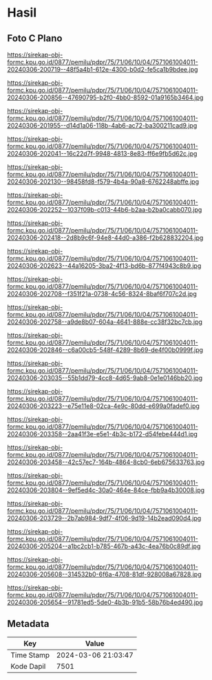 # Hasil

## Foto C Plano

https://sirekap-obj-formc.kpu.go.id/0877/pemilu/pdpr/75/71/06/10/04/7571061004011-20240306-200719--48f5a4b1-612e-4300-b0d2-fe5ca1b9bdee.jpg

https://sirekap-obj-formc.kpu.go.id/0877/pemilu/pdpr/75/71/06/10/04/7571061004011-20240306-200856--47690795-b2f0-4bb0-8592-01a9165b3464.jpg

https://sirekap-obj-formc.kpu.go.id/0877/pemilu/pdpr/75/71/06/10/04/7571061004011-20240306-201955--d14d1a06-118b-4ab6-ac72-ba300211cad9.jpg

https://sirekap-obj-formc.kpu.go.id/0877/pemilu/pdpr/75/71/06/10/04/7571061004011-20240306-202041--16c22d7f-9948-4813-8e83-ff6e9fb5d62c.jpg

https://sirekap-obj-formc.kpu.go.id/0877/pemilu/pdpr/75/71/06/10/04/7571061004011-20240306-202130--98458fd8-f579-4b4a-90a8-6762248abffe.jpg

https://sirekap-obj-formc.kpu.go.id/0877/pemilu/pdpr/75/71/06/10/04/7571061004011-20240306-202252--1037f09b-c013-44b6-b2aa-b2ba0cabb070.jpg

https://sirekap-obj-formc.kpu.go.id/0877/pemilu/pdpr/75/71/06/10/04/7571061004011-20240306-202418--2d8b9c6f-94e8-44d0-a386-f2b628832204.jpg

https://sirekap-obj-formc.kpu.go.id/0877/pemilu/pdpr/75/71/06/10/04/7571061004011-20240306-202623--44a16205-3ba2-4f13-bd6b-877f4943c8b9.jpg

https://sirekap-obj-formc.kpu.go.id/0877/pemilu/pdpr/75/71/06/10/04/7571061004011-20240306-202708--f351f21a-0738-4c56-8324-8baf6f707c2d.jpg

https://sirekap-obj-formc.kpu.go.id/0877/pemilu/pdpr/75/71/06/10/04/7571061004011-20240306-202758--a9de8b07-604a-4641-888e-cc38f32bc7cb.jpg

https://sirekap-obj-formc.kpu.go.id/0877/pemilu/pdpr/75/71/06/10/04/7571061004011-20240306-202846--c6a00cb5-548f-4289-8b69-de4f00b0999f.jpg

https://sirekap-obj-formc.kpu.go.id/0877/pemilu/pdpr/75/71/06/10/04/7571061004011-20240306-203035--55b1dd79-4cc8-4d65-9ab8-0e1e0146bb20.jpg

https://sirekap-obj-formc.kpu.go.id/0877/pemilu/pdpr/75/71/06/10/04/7571061004011-20240306-203223--e75e11e8-02ca-4e9c-80dd-e699a0fadef0.jpg

https://sirekap-obj-formc.kpu.go.id/0877/pemilu/pdpr/75/71/06/10/04/7571061004011-20240306-203358--2aa41f3e-e5e1-4b3c-b172-d54febe444d1.jpg

https://sirekap-obj-formc.kpu.go.id/0877/pemilu/pdpr/75/71/06/10/04/7571061004011-20240306-203458--42c57ec7-164b-4864-8cb0-6eb675633763.jpg

https://sirekap-obj-formc.kpu.go.id/0877/pemilu/pdpr/75/71/06/10/04/7571061004011-20240306-203804--9ef5ed4c-30a0-464e-84ce-fbb9a4b30008.jpg

https://sirekap-obj-formc.kpu.go.id/0877/pemilu/pdpr/75/71/06/10/04/7571061004011-20240306-203729--2b7ab984-9df7-4f06-9d19-14b2ead090d4.jpg

https://sirekap-obj-formc.kpu.go.id/0877/pemilu/pdpr/75/71/06/10/04/7571061004011-20240306-205204--a1bc2cb1-b785-467b-a43c-4ea76b0c89df.jpg

https://sirekap-obj-formc.kpu.go.id/0877/pemilu/pdpr/75/71/06/10/04/7571061004011-20240306-205608--314532b0-6f6a-4708-81df-928008a67828.jpg

https://sirekap-obj-formc.kpu.go.id/0877/pemilu/pdpr/75/71/06/10/04/7571061004011-20240306-205654--91781ed5-5de0-4b3b-91b5-58b76b4ed490.jpg


## Metadata

| Key        | Value               |
| ---------- | ------------------- |
| Time Stamp | 2024-03-06 21:03:47 |
| Kode Dapil | 7501                |



